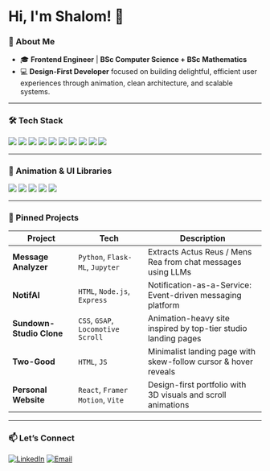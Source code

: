 # Hi, I'm Shalom! 👋

### 🌟 About Me
- 🎓 **Frontend Engineer** | **BSc Computer Science + BSc Mathematics** 
- 💻 **Design-First Developer** focused on building delightful, efficient user experiences through animation, clean architecture, and scalable systems.

---

### 🛠️ Tech Stack
<p>
  <img src="https://img.shields.io/badge/JavaScript-F7DF1E?style=for-the-badge&logo=javascript&logoColor=black" />
  <img src="https://img.shields.io/badge/React-61DAFB?style=for-the-badge&logo=react&logoColor=black" />
  <img src="https://img.shields.io/badge/HTML5-E34F26?style=for-the-badge&logo=html5&logoColor=fff" />
  <img src="https://img.shields.io/badge/CSS3-1572B6?style=for-the-badge&logo=css3&logoColor=fff" />
  <img src="https://img.shields.io/badge/PostgreSQL-4169E1?style=for-the-badge&logo=postgresql&logoColor=fff" />
  <img src="https://img.shields.io/badge/MongoDB-47A248?style=for-the-badge&logo=mongodb&logoColor=fff" />
  <img src="https://img.shields.io/badge/Node.js-339933?style=for-the-badge&logo=nodedotjs&logoColor=white" />
  <img src="https://img.shields.io/badge/Python-3776AB?style=for-the-badge&logo=python&logoColor=white" />
  <img src="https://img.shields.io/badge/Git-F05032?style=for-the-badge&logo=git&logoColor=fff" />
  <img src="https://img.shields.io/badge/Express-000000?style=for-the-badge&logo=express&logoColor=white" />
</p>

---

### 🧩 Animation & UI Libraries

<p>
  <img src="https://img.shields.io/badge/GSAP-88CE02?style=for-the-badge&logo=greensock&logoColor=000" />
  <img src="https://img.shields.io/badge/FramerMotion-black?style=for-the-badge&logo=framer&logoColor=white" />
  <img src="https://img.shields.io/badge/LocomotiveScroll-000000?style=for-the-badge" />
  <img src="https://img.shields.io/badge/Lenis-ff69b4?style=for-the-badge" />
  <img src="https://img.shields.io/badge/SwiperJS-6332f6?style=for-the-badge&logo=swiper&logoColor=white" />
</p>

---


### 📌 Pinned Projects

| Project | Tech | Description |
|--------|------|-------------|
| **Message Analyzer** | `Python`, `Flask-ML`, `Jupyter` | Extracts Actus Reus / Mens Rea from chat messages using LLMs |
| **NotifAI** | `HTML`, `Node.js`, `Express` | Notification-as-a-Service: Event-driven messaging platform |
| **Sundown-Studio Clone** | `CSS`, `GSAP`, `Locomotive Scroll` | Animation-heavy site inspired by top-tier studio landing pages |
| **Two-Good** | `HTML`, `JS` | Minimalist landing page with skew-follow cursor & hover reveals |
| **Personal Website** | `React`, `Framer Motion`, `Vite` | Design-first portfolio with 3D visuals and scroll animations |

---


### 📫 **Let’s Connect**
[![LinkedIn](https://img.shields.io/badge/-LinkedIn-blue?style=for-the-badge&logo=Linkedin&logoColor=white)](https://linkedin.com/in/shalomjaison)
[![Email](https://img.shields.io/badge/-Email-red?style=for-the-badge&logo=gmail&logoColor=white)](mailto:shalomjaison@outlook.com)


<!--
**shalomjaison/shalomjaison** is a ✨ _special_ ✨ repository because its `README.md` (this file) appears on your GitHub profile.

Here are some ideas to get you started:

- 🔭 I’m currently working on ...
- 🌱 I’m currently learning ...
- 👯 I’m looking to collaborate on ...
- 🤔 I’m looking for help with ...
- 💬 Ask me about ...
- 📫 How to reach me: ...
- 😄 Pronouns: ...
- ⚡ Fun fact: ...
-->

